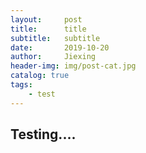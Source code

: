 ```yaml
---
layout:     post
title:      title
subtitle:   subtitle
date:       2019-10-20
author:     Jiexing
header-img: img/post-cat.jpg
catalog: true
tags:
    - test
---
```


## Testing....